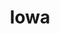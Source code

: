 ---
title: "Iowa"
hashtag: iowa
borders:
  - Illinois
  - Missouri
  - Minnesota
  - Mississippi River
  - Nebraska
  - South Dakota
  - Wisconsin
tags:
  - State
  - United States
---